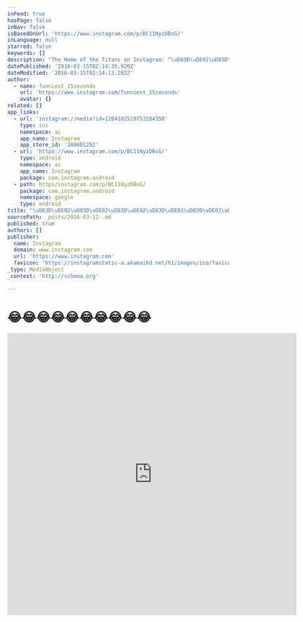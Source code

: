 ```yaml
---
inFeed: true
hasPage: false
inNav: false
isBasedOnUrl: 'https://www.instagram.com/p/BC11NyzDBsG/'
inLanguage: null
starred: false
keywords: []
description: "The Home of the Titans on Instagram: “\uD83D\uDE02\uD83D\uDE02\uD83D\uDE02\uD83D\uDC83 How to get it tonight. #flashback #overandover #funniest15seconds Created by @tzcanillo Email: funniest15seconds@yahoo.com Youtube: funniest15seconds Website: www.viralcypher.com”"
datePublished: '2016-03-15T02:14:35.920Z'
dateModified: '2016-03-15T02:14:13.282Z'
author:
  - name: funniest_15seconds
    url: 'https://www.instagram.com/funniest_15seconds'
    avatar: {}
related: []
app_links:
  - url: 'instagram://media?id=1204102519753284358'
    type: ios
    namespace: ai
    app_name: Instagram
    app_store_id: '389801252'
  - url: 'https://www.instagram.com/p/BC11NyzDBsG/'
    type: android
    namespace: ai
    app_name: Instagram
    package: com.instagram.android
  - path: https/instagram.com/p/BC11NyzDBsG/
    package: com.instagram.android
    namespace: google
    type: android
title: "\uD83D\uDE02\uD83D\uDE02\uD83D\uDE02\uD83D\uDE02\uD83D\uDE02\uD83D\uDE02\uD83D\uDE02\uD83D\uDE02\uD83D\uDE02\uD83D\uDE02"
sourcePath: _posts/2016-03-12-.md
published: true
authors: []
publisher:
  name: Instagram
  domain: www.instagram.com
  url: 'https://www.instagram.com'
  favicon: 'https://instagramstatic-a.akamaihd.net/h1/images/ico/favicon.ico/7cdab0872b15.ico'
_type: MediaObject
_context: 'http://schema.org'

---
```

# 😂😂😂😂😂😂😂😂😂😂

<iframe src="https://cdn.embedly.com/widgets/media.html?src=http%3A%2F%2Fscontent.cdninstagram.com%2Ft50.2886-16%2F12831519_975094162537980_2084171008_n.mp4&amp;src_secure=1&amp;url=https%3A%2F%2Fwww.instagram.com%2Fp%2FBC11NyzDBsG%2F&amp;image=https%3A%2F%2Fscontent.cdninstagram.com%2Ft51.2885-15%2Fe15%2F12725003_595253377294999_739407046_n.jpg%3Fig_cache_key%3DMTIwNDEwMjUxOTc1MzI4NDM1OA%253D%253D.2&amp;key=b7d04c9b404c499eba89ee7072e1c4f7&amp;type=video%2Fmp4&amp;schema=instagram" width="658" height="640" scrolling="no" frameborder="0" allowfullscreen="allowfullscreen" style=""></iframe>
